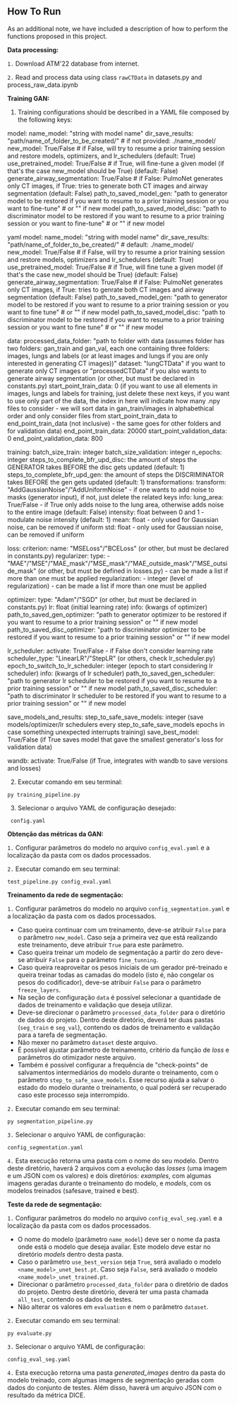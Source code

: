## How To Run

As an additional note, we have included a description of how to perform the functions proposed in this project.

**Data processing:**

`1.` Download ATM'22 database from internet.

`2.` Read and process data using class `rawCTData` in datasets.py and process_raw_data.ipynb


**Training GAN:**

1. Training configurations should be described in a YAML file composed by the following keys:

model:
  name_model: "string with model name"
  dir_save_results: "path/name_of_folder_to_be_created/"  # if not provided: ./name_model/
  new_model: True/False  # if False, will try to resume a prior training session and restore models, optimizers, and lr_schedulers (default: True)
  use_pretrained_model: True/False  # if True, will fine-tune a given model (if that's the case new_model should be True) (default: False)
  generate_airway_segmentation: True/False  # if False: PulmoNet generates only CT images, if True: tries to generate both CT images and airway segmentation (default: False)
  path_to_saved_model_gen: "path to generator model to be restored if you want to resume to a prior training session or you want to fine-tune"  # or "" if new model
  path_to_saved_model_disc: "path to discriminator model to be restored if you want to resume to a prior training session or you want to fine-tune"  # or "" if new model


yaml
model:
  name_model: "string with model name"
  dir_save_results: "path/name_of_folder_to_be_created/"  # default: ./name_model/
  new_model: True/False # if False, will try to resume a prior training session and restore models,  optimizers and lr_schedulers (default: True)
  use_pretrained_model: True/False # if True, will fine tune a given model (if that's the case new_model should be True) (default: False)
  generate_airway_segmentation: True/False # if False: PulmoNet generates only CT images, if True: tries to genrate both CT images and airway segmentation (default: False)
  path_to_saved_model_gen: "path to generator model to be restored if you want to resume to a prior training session or you want to fine tune" # or "" if new model
  path_to_saved_model_disc: "path to discriminator model to be restored if you want to resume to a prior training session or you want to fine tune" # or "" if new model

data:
  processed_data_folder: "path to folder with data (assumes folder has two folders: gan_train and gan_val, each one containing three folders: images, lungs and labels (or at least images and lungs if you are only interested in generating CT images))"
  dataset: "lungCTData" if you want to generate only CT images or "processedCTData" if you also wants to generate airway segmentation (or other, but must be  declared in constants.py)
  start_point_train_data: 0 (if you want to use all elements in images, lungs and labels for training, just delete these next keys, if you want to use only part of the data, the index in here will indicate how many .npy files to consider - we will sort data in gan_train/images in alphabethical order and only consider files from start_point_train_data to end_point_train_data (not inclusive) - the same goes for other folders and for validation data) 
  end_point_train_data: 20000
  start_point_validation_data: 0
  end_point_validation_data: 800

training:
  batch_size_train: integer
  batch_size_validation: integer
  n_epochs: integer
  steps_to_complete_bfr_upd_disc: the amount of steps the GENERATOR takes BEFORE the disc gets updated (default: 1)
  steps_to_complete_bfr_upd_gen: the amount of steps the DISCRIMINATOR takes BEFORE the gen gets updated (default: 1)
  transformations: 
    transform: "AddGaussianNoise"/"AddUniformNoise" - if one wants to add noise to masks (generator input), if not, just delete the related keys
    info:
      lung_area: True/False - if True only adds noise to the lung area, otherwise adds noise to the entire image (default: False)
      intensity: float between 0 and 1 - modulate noise intensity (default: 1)
      mean: float - only used for Gaussian noise, can be removed if uniform 
      std: float - only used for Gaussian noise, can be removed if uniform

loss: 
  criterion: 
    name: "MSELoss"/"BCELoss" (or other, but must be  declared in constants.py)
  regularizer:
    type:
      - "MAE"/"MSE"/"MAE_mask"/"MSE_mask"/"MAE_outside_mask"/"MSE_outside_mask" (or other, but must be  defined in losses.py) - can be made a list if more than one must be applied
    regularization:
      - integer (level of regularization) - can be made a list if more than one must be applied
    
optimizer:
  type: "Adam"/"SGD" (or other, but must be  declared in constants.py)
  lr: float (initial learning rate)
  info:
    (kwargs of optimizer)
  path_to_saved_gen_optimizer: "path to generator optimizer to be restored if you want to resume to a prior training session" or "" if new model
  path_to_saved_disc_optimizer: "path to discriminator optimizer to be restored if you want to resume to a prior training session" or "" if new model

lr_scheduler:
  activate: True/False - if False don't consider learning rate
  scheduler_type: "LinearLR"/"StepLR" (or others, check lr_scheduler.py)
  epoch_to_switch_to_lr_scheduler: integer (epoch to start considering lr scheduler)
  info:
    (kwargs of lr scheduler)
  path_to_saved_gen_scheduler: "path to generator lr scheduler to be restored if you want to resume to a prior training session" or "" if new model
  path_to_saved_disc_scheduler: "path to discriminator lr scheduler to be restored if you want to resume to a prior training session" or "" if new model

save_models_and_results:
  step_to_safe_save_models: integer (save models/optimizer/lr schedulers every step_to_safe_save_models epochs in case something unexpected interrupts training)
  save_best_model: True/False (if True saves model that gave the smallest generator's loss for validation data) 

wandb:
  activate: True/False (if True, integrates with wandb to save versions and losses)

2. Executar comando em seu terminal:

```
py training_pipeline.py
```

3. Selecionar o arquivo YAML de configuração desejado:

```
 config.yaml
```

**Obtenção das métricas da GAN:**

`1.` Configurar parâmetros do modelo no arquivo `config_eval.yaml` e a localização da pasta com os dados processados.

`2.` Executar comando em seu terminal:

```
test_pipeline.py config_eval.yaml
```

**Treinamento da rede de segmentação:**

`1.` Configurar parâmetros do modelo no arquivo `config_segmentation.yaml` e a localização da pasta com os dados processados.
- Caso queira continuar com um treinamento, deve-se atribuir `False` para o parâmetro `new_model`. Caso seja a primeira vez que está realizando este treinamento, deve atribuir `True` para este parâmetro.
- Caso queira treinar um modelo de segmentação a partir do zero deve-se atribuir `False` para o parâmetro `fine_tunning`.
- Caso queira reaproveitar os pesos iniciais de um gerador pré-treinado e queira treinar todas as camadas do modelo (isto é, não congelar os pesos do codificador), deve-se atribuir `False` para o parâmetro `freeze_layers`.
- Na seção de configuração `data` é possível selecionar a quantidade de dados de treinamento e validação que deseja utilizar.
- Deve-se direcionar o parâmetro `processed_data_folder` para o diretório de dados do projeto. Dentro deste diretório, deverá ter duas pastas (`seg_train` e `seg_val`), contendo os dados de treinamento e validação para a tarefa de segmentação.
- Não mexer no parâmetro `dataset` deste arquivo.
- É possível ajustar parâmetro de treinamento, critério da função de *loss* e parâmetros do otimizador neste arquivo.
- Também é possível configurar a frequência de "check-points" de salvamentos intermediários do modelo durante o treinamento, com o parâmetro `step_to_safe_save_models`. Esse recurso ajuda a salvar o estado do modelo durante o treinamento, o qual poderá ser recuperado caso este processo seja interrompido.

`2.` Executar comando em seu terminal:

```
py segmentation_pipeline.py
```

`3.` Selecionar o arquivo YAML de configuração:

```
config_segmentation.yaml
```

`4.` Esta execução retorna uma pasta com o nome do seu modelo. Dentro deste diretório, haverá 2 arquivos com a evolução das *losses* (uma imagem e um JSON com os valores) e dois diretórios: *examples*, com algumas imagens geradas durante o treinamento do modelo, e *models*, com os modelos treinados (safesave, trained e best).

**Teste da rede de segmentação:**

`1.` Configurar parâmetros do modelo no arquivo `config_eval_seg.yaml` e a localização da pasta com os dados processados.
- O nome do modelo (parâmetro `name_model`) deve ser o nome da pasta onde está o modelo que deseja avaliar. Este modelo deve estar no diretório *models* dentro desta pasta.
- Caso o parâmetro `use_best_version` seja `True`, será avaliado o modelo `<name_model>_unet_best.pt`. Caso seja `False`, será avaliado o modelo `<name_model>_unet_trained.pt`.
- Direcionar o parâmetro `processed_data_folder` para o diretório de dados do projeto. Dentro deste diretório, deverá ter uma pasta chamada `all_test`, contendo os dados de testes.
- Não alterar os valores em `evaluation` e nem o parâmetro `dataset`.

`2.` Executar comando em seu terminal:

```
py evaluate.py
```

`3.` Selecionar o arquivo YAML de configuração:

```
config_eval_seg.yaml
```

`4.` Esta execução retorna uma pasta *generated_images* dentro da pasta do modelo treinado, com algumas imagens de segmentação geradas com dados do conjunto de testes. Além disso, haverá um arquivo JSON com o resultado da métrica DICE.
